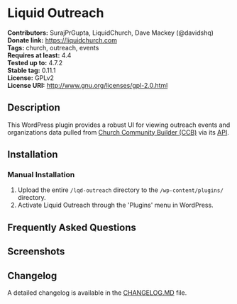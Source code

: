 # Liquid Outreach #
**Contributors:**      SurajPrGupta, LiquidChurch, Dave Mackey (@davidshq)  
**Donate link:**       https://liquidchurch.com  
**Tags:**              church, outreach, events  
**Requires at least:** 4.4  
**Tested up to:**      4.7.2   
**Stable tag:**        0.11.1  
**License:**           GPLv2  
**License URI:**       http://www.gnu.org/licenses/gpl-2.0.html  

## Description ##

This WordPress plugin provides a robust UI for viewing outreach events and organizations data pulled from [Church 
Community Builder (CCB)](http://www.churchcommunitybuilder.com/) via its [API](https://designccb.s3.amazonaws.com/helpdesk/files/official_docs/api.html).

## Installation ##

### Manual Installation ###

1. Upload the entire `/lqd-outreach` directory to the `/wp-content/plugins/` directory.
2. Activate Liquid Outreach through the 'Plugins' menu in WordPress.

## Frequently Asked Questions ##


## Screenshots ##


## Changelog ##
A detailed changelog is available in the [CHANGELOG.MD][1] file.

[1]: https://github.com/LiquidChurch/lqd-outreach/blob/master/CHANGELOG.md
